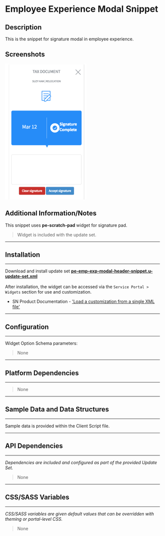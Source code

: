 # Employee Experience Modal Snippet

## Description

This is the snippet for signature modal in employee experience.

## Screenshots
![alt text](../images/pe-emp-exp-modal-header-snippet.png "Modal Snippet")

## Additional Information/Notes
This snippet uses **pe-scratch-pad** widget for signature pad.
> Widget is included with the update set.

---
## Installation
---
Download and install update set **[pe-emp-exp-modal-header-snippet.u-update-set.xml](https://github.com/platform-experience/serviceportal-widget-library/blob/master/pe-emp-exp-signature-modal-snippet/pe-emp-exp-signature-modal-snippet.u-update-set.xml)** <br/><br/>
After installation, the widget can be accessed via the `Service Portal > Widgets` section for use and customization.<br/>
* SN Product Documentation - ['Load a customization from a single XML file'](https://docs.servicenow.com/bundle/jakarta-application-development/page/build/system-update-sets/task/t_SaveAnUpdateSetAsAnXMLFile.html)

---
## Configuration
---
Widget Option Schema parameters:
> None
---
## Platform Dependencies
---
> None
---
## Sample Data and Data Structures
---
Sample data is provided within the Client Script file.

---
## API Dependencies
---
<i>Dependencies are included and configured as part of the provided Update Set.</i>
> None
---
## CSS/SASS Variables
---
_CSS/SASS variables are given default values that can be overridden with theming or portal-level CSS._
> None